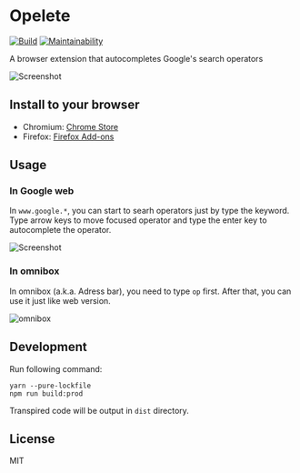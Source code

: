 # Opelete
[![Build](https://travis-ci.org/neetshin/opelete.svg?branch=master)](https://travis-ci.org/neetshin/opelete)
[![Maintainability](https://api.codeclimate.com/v1/badges/3dd51c205d3aa4c00fb9/maintainability)](https://codeclimate.com/github/neetshin/opelete/maintainability)

A browser extension that autocompletes Google's search operators

![Screenshot](https://i.imgur.com/9S90Cxk.png)

## Install to your browser
- Chromium: [Chrome Store](https://chrome.google.com/webstore/detail/lebidiomlfhgnnlpilmijgpooadhbafe)
- Firefox: [Firefox Add-ons](https://addons.mozilla.org/ja/firefox/addon/opelete/)

## Usage
### In Google web
In `www.google.*`, you can start to searh operators just by type the keyword. Type arrow keys to move focused operator and type the enter key to autocomplete the operator.

![Screenshot](https://i.imgur.com/o43L2Ba.png)

### In omnibox
In omnibox (a.k.a. Adress bar), you need to type `op` first. After that, you can use it just like web version.

![omnibox](https://i.imgur.com/SGRt4qH.png)

## Development
Run following command:
```
yarn --pure-lockfile
npm run build:prod
```

Transpired code will be output in `dist` directory.

## License
MIT
